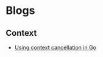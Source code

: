 # Blogs

## Context

- [Using context cancellation in Go](https://www.sohamkamani.com/golang/2018-06-17-golang-using-context-cancellation/)
